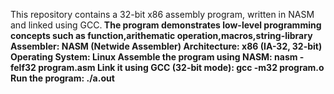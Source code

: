 This repository contains a 32-bit x86 assembly program, written in NASM and linked using GCC.<b>
The program demonstrates low-level programming concepts such as function,arithematic operation,macros,string-library<b>
Assembler: NASM (Netwide Assembler)<b>
Architecture: x86 (IA-32, 32-bit)<b>
Operating System: Linux<b>
Assemble the program using NASM: nasm -felf32 program.asm<b>
Link it using GCC (32-bit mode):  gcc -m32 program.o <b>
Run the program: ./a.out<b>



